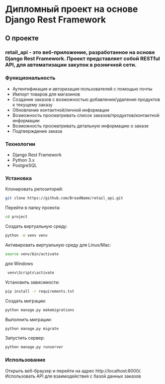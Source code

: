 # Дипломный проект на основе Django Rest Framework

## О проекте
### retail_api - это веб-приложение, разработанное на основе Django Rest Framework. Проект представляет собой RESTful API, для автоматизации закупок в розничной сети.

### Функциональность
- Аутентификация и авторизация пользователей с помощью почты
- Импорт товаров для магазинов
- Создание заказов с возможностью добавления/удаления продуктов к текущему заказу
- Обновление контактной/личной информации
- Возможность просматривать список заказов/продуктов/контактной информации
- Возможность просматривать детальную информацию о заказе
- Подтверждение заказа

### Технологии
- Django Rest Framework
- Python 3.x
- PostgreSQL

### Установка
Клонировать репозиторий:
```bash
git clone https://github.com/BroadName/retail_api.git
```
Перейти в папку проекта:
```bash
cd project
```
Создать виртуальную среду:
```bash
python -m venv venv
```
Активировать виртуальную среду для Linux/Mac:
```bash
source venv/bin/activate
```
для Windows
```bash
 venv\Scripts\activate
 ```
Установить зависимости:
```bash
pip install -r requirements.txt
```
Создать миграции:
```bash
python manage.py makemigrations
```
Выполнить миграции:
```bash
python manage.py migrate
```
Запустить сервер:
```bash
python manage.py runserver
```
### Использование

Открыть веб-браузер и перейти на адрес http://localhost:8000/.
Использовать API для взаимодействия с базой данных заказов
